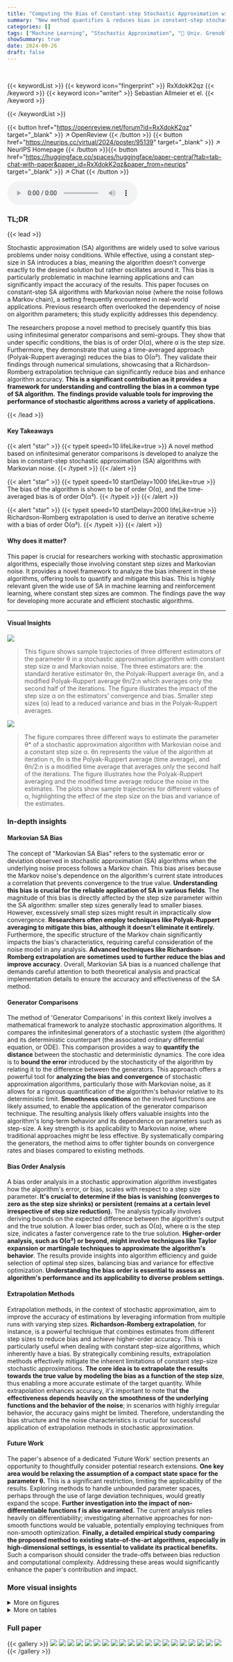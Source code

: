 ```yaml
---
title: "Computing the Bias of Constant-step Stochastic Approximation with Markovian Noise"
summary: "New method quantifies & reduces bias in constant-step stochastic approximation algorithms with Markovian noise, improving accuracy and efficiency."
categories: []
tags: ["Machine Learning", "Stochastic Approximation", "🏢 Univ. Grenoble Alpes and Inria",]
showSummary: true
date: 2024-09-26
draft: false
---
```


<br>

{{< keywordList >}}
{{< keyword icon="fingerprint" >}} RxXdokK2qz {{< /keyword >}}
{{< keyword icon="writer" >}} Sebastian Allmeier et el. {{< /keyword >}}
 
{{< /keywordList >}}

{{< button href="https://openreview.net/forum?id=RxXdokK2qz" target="_blank" >}}
↗ OpenReview
{{< /button >}}
{{< button href="https://neurips.cc/virtual/2024/poster/95139" target="_blank" >}}
↗ NeurIPS Homepage
{{< /button >}}{{< button href="https://huggingface.co/spaces/huggingface/paper-central?tab=tab-chat-with-paper&paper_id=RxXdokK2qz&paper_from=neurips" target="_blank" >}}
↗ Chat
{{< /button >}}



<audio controls>
    <source src="https://ai-paper-reviewer.com/RxXdokK2qz/podcast.wav" type="audio/wav">
    Your browser does not support the audio element.
</audio>


### TL;DR


{{< lead >}}

Stochastic approximation (SA) algorithms are widely used to solve various problems under noisy conditions.  While effective, using a constant step-size in SA introduces a bias, meaning the algorithm doesn't converge exactly to the desired solution but rather oscillates around it. This bias is particularly problematic in machine learning applications and can significantly impact the accuracy of the results.  This paper focuses on constant-step SA algorithms with Markovian noise (where the noise follows a Markov chain), a setting frequently encountered in real-world applications. Previous research often overlooked the dependency of noise on algorithm parameters; this study explicitly addresses this dependency. 

The researchers propose a novel method to precisely quantify this bias using infinitesimal generator comparisons and semi-groups.  They show that under specific conditions, the bias is of order O(α), where α is the step size.  Furthermore, they demonstrate that using a time-averaged approach (Polyak-Ruppert averaging) reduces the bias to O(α²). They validate their findings through numerical simulations, showcasing that a Richardson-Romberg extrapolation technique can significantly reduce bias and enhance algorithm accuracy. **This is a significant contribution as it provides a framework for understanding and controlling the bias in a common type of SA algorithm.** **The findings provide valuable tools for improving the performance of stochastic algorithms across a variety of applications.**

{{< /lead >}}


#### Key Takeaways

{{< alert "star" >}}
{{< typeit speed=10 lifeLike=true >}} A novel method based on infinitesimal generator comparisons is developed to analyze the bias in constant-step stochastic approximation (SA) algorithms with Markovian noise. {{< /typeit >}}
{{< /alert >}}

{{< alert "star" >}}
{{< typeit speed=10 startDelay=1000 lifeLike=true >}} The bias of the algorithm is shown to be of order O(α), and the time-averaged bias is of order O(α²). {{< /typeit >}}
{{< /alert >}}

{{< alert "star" >}}
{{< typeit speed=10 startDelay=2000 lifeLike=true >}} Richardson-Romberg extrapolation is used to derive an iterative scheme with a bias of order O(α²). {{< /typeit >}}
{{< /alert >}}

#### Why does it matter?
This paper is crucial for researchers working with stochastic approximation algorithms, especially those involving constant step sizes and Markovian noise.  It provides a novel framework to analyze the bias inherent in these algorithms, offering tools to quantify and mitigate this bias. This is highly relevant given the wide use of SA in machine learning and reinforcement learning, where constant step sizes are common. The findings pave the way for developing more accurate and efficient stochastic algorithms.

------
#### Visual Insights



![](https://ai-paper-reviewer.com/RxXdokK2qz/figures_5_1.jpg)

> This figure shows sample trajectories of three different estimators of the parameter θ in a stochastic approximation algorithm with constant step size α and Markovian noise.  The three estimators are: the standard iterative estimator θn, the Polyak-Ruppert average θn, and a modified Polyak-Ruppert average θn/2:n which averages only the second half of the iterations. The figure illustrates the impact of the step size α on the estimators' convergence and bias.  Smaller step sizes (α) lead to a reduced variance and bias in the Polyak-Ruppert averages.





![](https://ai-paper-reviewer.com/RxXdokK2qz/tables_4_1.jpg)

> The figure compares three different ways to estimate the parameter θ* of a stochastic approximation algorithm with Markovian noise and a constant step size α.  θn represents the value of the algorithm at iteration n, θn is the Polyak-Ruppert average (time average), and θn/2:n is a modified time average that averages only the second half of the iterations. The figure illustrates how the Polyak-Ruppert averaging and the modified time average reduce the noise in the estimates. The plots show sample trajectories for different values of α, highlighting the effect of the step size on the bias and variance of the estimates.





### In-depth insights


#### Markovian SA Bias
The concept of "Markovian SA Bias" refers to the systematic error or deviation observed in stochastic approximation (SA) algorithms when the underlying noise process follows a Markov chain.  This bias arises because the Markov noise's dependence on the algorithm's current state introduces a correlation that prevents convergence to the true value.  **Understanding this bias is crucial for the reliable application of SA in various fields**. The magnitude of this bias is directly affected by the step size parameter within the SA algorithm: smaller step sizes generally lead to smaller biases.  However, excessively small step sizes might result in impractically slow convergence.   **Researchers often employ techniques like Polyak-Ruppert averaging to mitigate this bias, although it doesn't eliminate it entirely.**  Furthermore, the specific structure of the Markov chain significantly impacts the bias's characteristics, requiring careful consideration of the noise model in any analysis.  **Advanced techniques like Richardson-Romberg extrapolation are sometimes used to further reduce the bias and improve accuracy**.  Overall, Markovian SA bias is a nuanced challenge that demands careful attention to both theoretical analysis and practical implementation details to ensure the accuracy and effectiveness of the SA method.

#### Generator Comparisons
The method of 'Generator Comparisons' in this context likely involves a mathematical framework to analyze stochastic approximation algorithms. It compares the infinitesimal generators of a stochastic system (the algorithm) and its deterministic counterpart (the associated ordinary differential equation, or ODE).  This comparison provides a way to **quantify the distance** between the stochastic and deterministic dynamics. The core idea is to **bound the error** introduced by the stochasticity of the algorithm by relating it to the difference between the generators.  This approach offers a powerful tool for **analyzing the bias and convergence** of stochastic approximation algorithms, particularly those with Markovian noise, as it allows for a rigorous quantification of the algorithm's behavior relative to its deterministic limit. **Smoothness conditions** on the involved functions are likely assumed, to enable the application of the generator comparison technique. The resulting analysis likely offers valuable insights into the algorithm's long-term behavior and its dependence on parameters such as step-size. A key strength is its applicability to Markovian noise, where traditional approaches might be less effective.  By systematically comparing the generators, the method aims to offer tighter bounds on convergence rates and biases compared to existing methods.

#### Bias Order Analysis
A bias order analysis in a stochastic approximation algorithm investigates how the algorithm's error, or bias, scales with respect to a step size parameter.  **It's crucial to determine if the bias is vanishing (converges to zero as the step size shrinks) or persistent (remains at a certain level irrespective of step size reduction).**  The analysis typically involves deriving bounds on the expected difference between the algorithm's output and the true solution.  A lower bias order, such as O(α), where α is the step size, indicates a faster convergence rate to the true solution.  **Higher-order analysis, such as O(α²) or beyond, might involve techniques like Taylor expansion or martingale techniques to approximate the algorithm's behavior**.  The results provide insights into algorithm efficiency and guide selection of optimal step sizes, balancing bias and variance for effective optimization.  **Understanding the bias order is essential to assess an algorithm's performance and its applicability to diverse problem settings.**

#### Extrapolation Methods
Extrapolation methods, in the context of stochastic approximation, aim to improve the accuracy of estimations by leveraging information from multiple runs with varying step sizes.  **Richardson-Romberg extrapolation**, for instance, is a powerful technique that combines estimates from different step sizes to reduce bias and achieve higher-order accuracy.  This is particularly useful when dealing with constant step-size algorithms, which inherently have a bias.  By strategically combining results, extrapolation methods effectively mitigate the inherent limitations of constant step-size stochastic approximations.  **The core idea is to extrapolate the results towards the true value by modeling the bias as a function of the step size**, thus enabling a more accurate estimate of the target quantity.  While extrapolation enhances accuracy, it's important to note that **the effectiveness depends heavily on the smoothness of the underlying functions and the behavior of the noise**; in scenarios with highly irregular behavior, the accuracy gains might be limited. Therefore, understanding the bias structure and the noise characteristics is crucial for successful application of extrapolation methods in stochastic approximation.

#### Future Work
The paper's absence of a dedicated 'Future Work' section presents an opportunity to thoughtfully consider potential research extensions.  **One key area would be relaxing the assumption of a compact state space for the parameter θ.** This is a significant restriction, limiting the applicability of the results.  Exploring methods to handle unbounded parameter spaces, perhaps through the use of large deviation techniques, would greatly expand the scope. **Further investigation into the impact of non-differentiable functions f is also warranted.** The current analysis relies heavily on differentiability; investigating alternative approaches for non-smooth functions would be valuable, potentially employing techniques from non-smooth optimization.  **Finally, a detailed empirical study comparing the proposed method to existing state-of-the-art algorithms, especially in high-dimensional settings, is essential to validate its practical benefits.** Such a comparison should consider the trade-offs between bias reduction and computational complexity.  Addressing these areas would significantly enhance the paper's contribution and impact.


### More visual insights

<details>
<summary>More on figures
</summary>


![](https://ai-paper-reviewer.com/RxXdokK2qz/figures_6_1.jpg)

> The figure shows sample trajectories of three different estimators for the parameter θ in a stochastic approximation algorithm with Markovian noise and constant step size α.  The estimators are: θn (the standard iterative estimator), θn (the Polyak-Ruppert average), and θn/2:n (a modified Polyak-Ruppert average starting from the middle of the trajectory).  The plots illustrate the convergence behavior of these estimators for different values of α, demonstrating how the bias and variance of the estimates change with the step size. In particular, it shows how the Polyak-Ruppert average significantly reduces the variance and improves the estimate's closeness to the true value, even more so when starting the average from halfway through the trajectory.


![](https://ai-paper-reviewer.com/RxXdokK2qz/figures_7_1.jpg)

> This figure compares the performance of three different estimators for the parameter θ in a stochastic approximation algorithm with Markovian noise and constant step size α.  The three estimators are:  1. **θn:** The raw, un-averaged estimate at iteration n. 2. **θn:** The Polyak-Ruppert average of θn over all iterations up to n. 3. **θn/2:n:** The Polyak-Ruppert average of θn from iteration n/2 to n.  The figure shows sample trajectories for various values of α (step sizes).  It demonstrates that Polyak-Ruppert averaging significantly reduces the noise in the estimate compared to the raw estimate (especially for small α).  Averaging only over the latter half of the iterations (θn/2:n) also exhibits a better convergence rate than averaging over all iterations (θn).


![](https://ai-paper-reviewer.com/RxXdokK2qz/figures_8_1.jpg)

> This figure illustrates the comparison between the stochastic recurrence and its deterministic counterpart. The left panel shows the trajectories of θn and φn(θ0) for the same source of randomness. The right panel shows the effect of changing the value of k in φn−k(θk). For n > k, it represents the stochastic recurrence applied to the first k steps and then the deterministic recurrence for the remaining steps (n−k). For n < k, it represents only the deterministic recurrence. The figure is used to illustrate the methodology of the proof in Section 5.2.


![](https://ai-paper-reviewer.com/RxXdokK2qz/figures_12_1.jpg)

> This figure compares the behavior of three different estimators of the root of the ODE (θ*, which is 1 in the example) as a function of the step size α.  The first estimator (θn) is the direct output of the stochastic approximation algorithm, while the other two (θn and θn/2:n) use Polyak-Ruppert averaging to reduce the variance.  The plots show sample trajectories for various values of α, highlighting how the averaging techniques improve the accuracy of the estimation. The plot shows that the Polyak-Ruppert averaging significantly reduces the variance, bringing the estimate closer to the true value (θ* = 1). This improvement is more pronounced for smaller values of α.


![](https://ai-paper-reviewer.com/RxXdokK2qz/figures_13_1.jpg)

> This figure shows the necessity of averaging the iterates when the Markov chain Xn is periodic.  Two plots are presented, illustrating the behavior of the iterates θn and their averages θn for different step sizes (α = 0.1 and α = 0.05).  While the averaged iterates θn converge smoothly toward the equilibrium θ*, the non-averaged iterates θn exhibit oscillations due to the periodic nature of Xn, highlighting the importance of averaging to obtain stable results.


</details>




<details>
<summary>More on tables
</summary>


![](https://ai-paper-reviewer.com/RxXdokK2qz/tables_5_1.jpg)
> This figure compares the behavior of three estimators of the root θ* of the ODE in a synthetic example.  θn represents the direct output of the constant-step stochastic approximation algorithm. θn is the Polyak-Ruppert average of θn.  θn/2:n is a modification of the Polyak-Ruppert average starting from the middle of the trajectory.  The figure shows sample trajectories for different values of the step size α.  The purpose is to illustrate that the Polyak-Ruppert average and its modification significantly reduce the variance and approach the true value faster than the direct estimator θn, especially when α is small.

![](https://ai-paper-reviewer.com/RxXdokK2qz/tables_5_2.jpg)
> This figure shows sample trajectories of three different estimators of the parameter θ* in a stochastic approximation algorithm:  θn, the standard estimator; θn, the Polyak-Ruppert average; and θn/2:n, a modified Polyak-Ruppert average that averages only the second half of the trajectory. Different plots show the results for different values of the step size α, ranging from 0.02 to 0.000625. The figure illustrates how the Polyak-Ruppert averages significantly reduce the noise and converge closer to the true parameter compared to the standard estimator. Also it shows that using only the second half of the trajectory further improves convergence for small step sizes.

![](https://ai-paper-reviewer.com/RxXdokK2qz/tables_9_1.jpg)
> This figure shows the behavior of three different estimators of the solution of a stochastic approximation problem with Markovian noise. The three estimators are: the original stochastic approximation algorithm (θn), the Polyak-Ruppert average (θn), and a truncated Polyak-Ruppert average (θn/2:n).  The figure illustrates how the bias and variance of these estimators change as the step-size α decreases.  The x-axis represents the iteration number, and the y-axis represents the value of the estimators. The different colors correspond to different step-size values.

</details>




### Full paper

{{< gallery >}}
<img src="https://ai-paper-reviewer.com/RxXdokK2qz/1.png" class="grid-w50 md:grid-w33 xl:grid-w25" />
<img src="https://ai-paper-reviewer.com/RxXdokK2qz/2.png" class="grid-w50 md:grid-w33 xl:grid-w25" />
<img src="https://ai-paper-reviewer.com/RxXdokK2qz/3.png" class="grid-w50 md:grid-w33 xl:grid-w25" />
<img src="https://ai-paper-reviewer.com/RxXdokK2qz/4.png" class="grid-w50 md:grid-w33 xl:grid-w25" />
<img src="https://ai-paper-reviewer.com/RxXdokK2qz/5.png" class="grid-w50 md:grid-w33 xl:grid-w25" />
<img src="https://ai-paper-reviewer.com/RxXdokK2qz/6.png" class="grid-w50 md:grid-w33 xl:grid-w25" />
<img src="https://ai-paper-reviewer.com/RxXdokK2qz/7.png" class="grid-w50 md:grid-w33 xl:grid-w25" />
<img src="https://ai-paper-reviewer.com/RxXdokK2qz/8.png" class="grid-w50 md:grid-w33 xl:grid-w25" />
<img src="https://ai-paper-reviewer.com/RxXdokK2qz/9.png" class="grid-w50 md:grid-w33 xl:grid-w25" />
<img src="https://ai-paper-reviewer.com/RxXdokK2qz/10.png" class="grid-w50 md:grid-w33 xl:grid-w25" />
<img src="https://ai-paper-reviewer.com/RxXdokK2qz/11.png" class="grid-w50 md:grid-w33 xl:grid-w25" />
<img src="https://ai-paper-reviewer.com/RxXdokK2qz/12.png" class="grid-w50 md:grid-w33 xl:grid-w25" />
<img src="https://ai-paper-reviewer.com/RxXdokK2qz/13.png" class="grid-w50 md:grid-w33 xl:grid-w25" />
<img src="https://ai-paper-reviewer.com/RxXdokK2qz/14.png" class="grid-w50 md:grid-w33 xl:grid-w25" />
<img src="https://ai-paper-reviewer.com/RxXdokK2qz/15.png" class="grid-w50 md:grid-w33 xl:grid-w25" />
<img src="https://ai-paper-reviewer.com/RxXdokK2qz/16.png" class="grid-w50 md:grid-w33 xl:grid-w25" />
<img src="https://ai-paper-reviewer.com/RxXdokK2qz/17.png" class="grid-w50 md:grid-w33 xl:grid-w25" />
<img src="https://ai-paper-reviewer.com/RxXdokK2qz/18.png" class="grid-w50 md:grid-w33 xl:grid-w25" />
<img src="https://ai-paper-reviewer.com/RxXdokK2qz/19.png" class="grid-w50 md:grid-w33 xl:grid-w25" />
<img src="https://ai-paper-reviewer.com/RxXdokK2qz/20.png" class="grid-w50 md:grid-w33 xl:grid-w25" />
{{< /gallery >}}